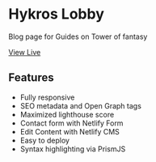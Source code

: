 # Hykros Lobby 

Blog page for Guides on Tower of fantasy

[View Live](https://hykroslobby.netlify.app)



## Features

* Fully responsive
* SEO metadata and Open Graph tags
* Maximized lighthouse score
* Contact form with Netlify Form
* Edit Content with Netlify CMS
* Easy to deploy
* Syntax highlighting via PrismJS





